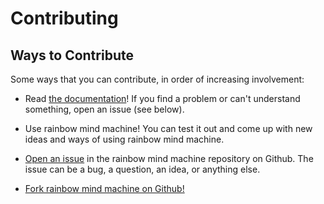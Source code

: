 # Contributing

## Ways to Contribute

Some ways that you can contribute, in order of increasing involvement:

* Read [the documentation](https://pages.charlesreid1.com/rainbow-mind-machine)!
  If you find a problem or can't understand something, open an issue (see below).

* Use rainbow mind machine! You can test it out and come up with new ideas
  and ways of using rainbow mind machine.

* [Open an issue](https://github.com/rainbow-mind-machine/rainbow-mind-machine/issues/new)
  in the rainbow mind machine repository on Github. The issue can be a bug,
  a question, an idea, or anything else.

* [Fork rainbow mind machine on
  Github!](htts://github.com/rainbow-mind-machine/rainbow-mind-machine)

